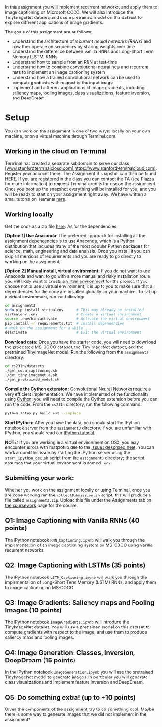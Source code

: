 In this assignment you will implement recurrent networks, and apply them to image captioning on Microsoft COCO. We will also introduce the TinyImageNet dataset, and use a pretrained model on this dataset to explore different applications of image gradients.

The goals of this assignment are as follows:

- Understand the architecture of _recurrent neural networks (RNNs)_ and how they operate on sequences by sharing weights over time
- Understand the difference between vanilla RNNs and Long-Short Term Memory (LSTM) RNNs
- Understand how to sample from an RNN at test-time
- Understand how to combine convolutional neural nets and recurrent nets to implement an image captioning system
- Understand how a trained convolutional network can be used to compute gradients with respect to the input image
- Implement and different applications of image gradients, including saliency maps, fooling images, class visualizations, feature inversion, and DeepDream.

# Setup

You can work on the assignment in one of two ways: locally on your own machine, or on a virtual machine through Terminal.com.

## Working in the cloud on Terminal

Terminal has created a separate subdomain to serve our class, [www.stanfordterminalcloud.com](https://www.stanfordterminalcloud.com). Register your account there. The Assignment 3 snapshot can then be found [HERE](https://www.stanfordterminalcloud.com/snapshot/29054ca27bc2e8bda888709ba3d9dd07a172cbbf0824152aac49b14a018ffbe5). If you are registered in the class you can contact the TA (see Piazza for more information) to request Terminal credits for use on the assignment. Once you boot up the snapshot everything will be installed for you, and you will be ready to start on your assignment right away. We have written a small tutorial on Terminal [here](/terminal-tutorial).

## Working locally

Get the code as a zip file [here](http://cs231n.stanford.edu/winter1516_assignment3.zip). As for the dependencies:

**[Option 1] Use Anaconda:** The preferred approach for installing all the assignment dependencies is to use [Anaconda](https://www.continuum.io/downloads), which is a Python distribution that includes many of the most popular Python packages for science, math, engineering and data analysis. Once you install it you can skip all mentions of requirements and you are ready to go directly to working on the assignment.

**[Option 2] Manual install, virtual environment:** If you do not want to use Anaconda and want to go with a more manual and risky installation route you will likely want to create a [virtual environment](http://docs.python-guide.org/en/latest/dev/virtualenvs/) for the project. If you choose not to use a virtual environment, it is up to you to make sure that all dependencies for the code are installed globally on your machine. To set up a virtual environment, run the following:

```bash
cd assignment3
sudo pip install virtualenv      # This may already be installed
virtualenv .env                  # Create a virtual environment
source .env/bin/activate         # Activate the virtual environment
pip install -r requirements.txt  # Install dependencies
# Work on the assignment for a while ...
deactivate                       # Exit the virtual environment
```

**Download data:** Once you have the starter code, you will need to download the processed MS-COCO dataset, the TinyImageNet dataset, and the pretrained TinyImageNet model. Run the following from the `assignment3` directory:

```bash
cd cs231n/datasets
./get_coco_captioning.sh
./get_tiny_imagenet_a.sh
./get_pretrained_model.sh
```

**Compile the Cython extension:** Convolutional Neural Networks require a very efficient implementation. We have implemented of the functionality using [Cython](http://cython.org/); you will need to compile the Cython extension before you can run the code. From the `cs231n` directory, run the following command:

```bash
python setup.py build_ext --inplace
```

**Start IPython:** After you have the data, you should start the IPython notebook server from the `assignment3` directory. If you are unfamiliar with IPython, you should read our [IPython tutorial](/ipython-tutorial).

**NOTE:** If you are working in a virtual environment on OSX, you may encounter errors with matplotlib due to the [issues described here](http://matplotlib.org/faq/virtualenv_faq.html). You can work around this issue by starting the IPython server using the `start_ipython_osx.sh` script from the `assignment3` directory; the script assumes that your virtual environment is named `.env`.

## Submitting your work:

Whether you work on the assignment locally or using Terminal, once you are done working run the `collectSubmission.sh` script; this will produce a file called `assignment3.zip`. Upload this file under the Assignments tab on [the coursework](https://coursework.stanford.edu/portal/site/W15-CS-231N-01/) page for the course.

## Q1: Image Captioning with Vanilla RNNs (40 points)

The IPython notebook `RNN_Captioning.ipynb` will walk you through the implementation of an image captioning system on MS-COCO using vanilla recurrent networks.

## Q2: Image Captioning with LSTMs (35 points)

The IPython notebook `LSTM_Captioning.ipynb` will walk you through the implementation of Long-Short Term Memory (LSTM) RNNs, and apply them to image captioning on MS-COCO.

## Q3: Image Gradients: Saliency maps and Fooling Images (10 points)

The IPython notebook `ImageGradients.ipynb` will introduce the TinyImageNet dataset. You will use a pretrained model on this dataset to compute gradients with respect to the image, and use them to produce saliency maps and fooling images.

## Q4: Image Generation: Classes, Inversion, DeepDream (15 points)

In the IPython notebook `ImageGeneration.ipynb` you will use the pretrained TinyImageNet model to generate images. In particular you will generate class visualizations and implement feature inversion and DeepDream.

## Q5: Do something extra! (up to +10 points)

Given the components of the assignment, try to do something cool. Maybe there is some way to generate images that we did not implement in the assignment?
